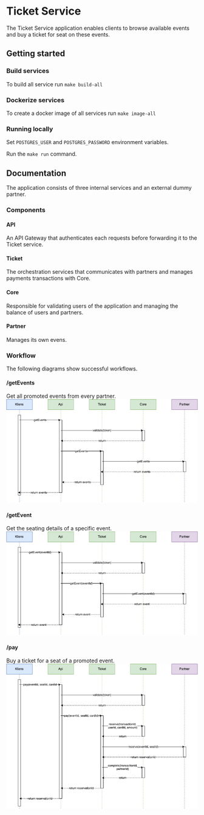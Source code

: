 # Ticket Service

The Ticket Service application enables clients to browse available events and buy a ticket for seat on these events.

## Getting started

### Build services
To build all service run
`make build-all`

### Dockerize services
To create a docker image of all services run `make image-all`

### Running locally
Set `POSTGRES_USER` and `POSTGRES_PASSWORD` environment variables.

Run the `make run` command.

## Documentation

The application consists of three internal services and an external dummy partner.

### Components

#### API
An API Gateway that authenticates each requests before forwarding it to the Ticket service.

#### Ticket
The orchestration services that communicates with partners and manages payments transactions with Core.

#### Core
Responsible for validating users of the application and managing the balance of users and partners.

#### Partner
Manages its own evens.

### Workflow
The following diagrams show successful workflows.

#### /getEvents
Get all promoted events from every partner.
![getEvents sequence diagram](docs/get-events-seq.png "getEvents sequence diagram")

#### /getEvent
Get the seating details of a specific event.
![getEvent sequence diagram](docs/get-event-seq.png "getEvent sequence diagram")

#### /pay
Buy a ticket for a seat of a promoted event.
![pay sequence diagram](docs/pay-seq.png "pay sequence diagram")
